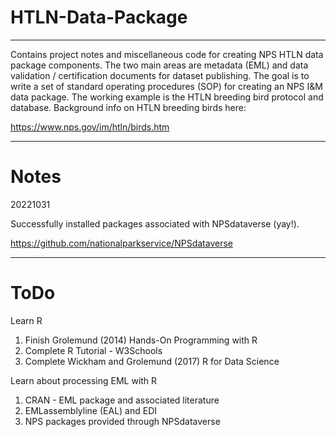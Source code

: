 # HTLN-Data-Package
----------------
Contains project notes and miscellaneous code for creating NPS HTLN data package components. The two main areas are metadata (EML) and data validation / certification documents for dataset publishing. The goal is to write a set of standard operating procedures (SOP) for creating an NPS I&M data package. The working example is the HTLN breeding bird protocol and database. Background info on HTLN breeding birds here:

https://www.nps.gov/im/htln/birds.htm

--------------------------------
# Notes

20221031

Successfully installed packages associated with NPSdataverse (yay!). 

https://github.com/nationalparkservice/NPSdataverse

-----------------
# ToDo

Learn R 
1. Finish Grolemund (2014) Hands-On Programming with R
2. Complete R Tutorial - W3Schools
3. Complete Wickham and Grolemund (2017) R for Data Science

Learn about processing EML with R
1. CRAN - EML package and associated literature
2. EMLassemblyline (EAL) and EDI 
3. NPS packages provided through NPSdataverse
